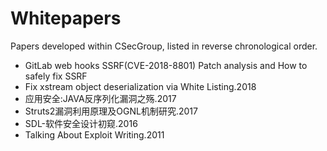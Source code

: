 # Whitepapers

Papers developed within CSecGroup, listed in reverse chronological order.

* GitLab web hooks SSRF(CVE-2018-8801) Patch analysis and How to safely fix SSRF
* Fix xstream object deserialization via White Listing.2018
* 应用安全:JAVA反序列化漏洞之殇.2017
* Struts2漏洞利用原理及OGNL机制研究.2017
* SDL-软件安全设计初窥.2016
* Talking About Exploit Writing.2011
